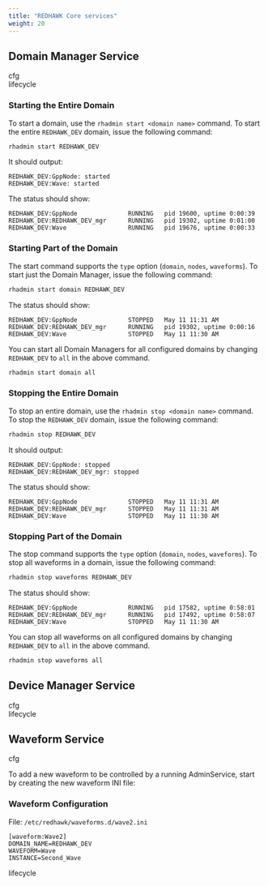 ```yaml
---
title: "REDHAWK Core services"
weight: 20
---
```

## Domain Manager Service

cfg  
lifecycle

### Starting the Entire Domain
To start a domain, use the `rhadmin start <domain name>` command. To start the entire `REDHAWK_DEV` domain, issue the following command:
```sh
rhadmin start REDHAWK_DEV
```
It should output:
```
REDHAWK_DEV:GppNode: started
REDHAWK_DEV:Wave: started
```

The status should show:
```
REDHAWK_DEV:GppNode              RUNNING   pid 19600, uptime 0:00:39
REDHAWK_DEV:REDHAWK_DEV_mgr      RUNNING   pid 19302, uptime 0:01:00
REDHAWK_DEV:Wave                 RUNNING   pid 19676, uptime 0:00:33
```

### Starting Part of the Domain
The start command supports the `type` option (`domain`, `nodes`, `waveforms`). To start just the Domain Manager, issue the following command:
```sh
rhadmin start domain REDHAWK_DEV
```

The status should show:
```
REDHAWK_DEV:GppNode              STOPPED   May 11 11:31 AM
REDHAWK_DEV:REDHAWK_DEV_mgr      RUNNING   pid 19302, uptime 0:00:16
REDHAWK_DEV:Wave                 STOPPED   May 11 11:30 AM
```

You can start all Domain Managers for all configured domains by changing `REDHAWK_DEV` to `all` in the above command.
```sh
rhadmin start domain all
```

### Stopping the Entire Domain
To stop an entire domain, use the `rhadmin stop <domain name>` command. To stop the `REDHAWK_DEV` domain, issue the following command:
```sh
rhadmin stop REDHAWK_DEV
```
It should output:
```
REDHAWK_DEV:GppNode: stopped
REDHAWK_DEV:REDHAWK_DEV_mgr: stopped
```

The status should show:
```
REDHAWK_DEV:GppNode              STOPPED   May 11 11:31 AM
REDHAWK_DEV:REDHAWK_DEV_mgr      STOPPED   May 11 11:31 AM
REDHAWK_DEV:Wave                 STOPPED   May 11 11:30 AM
```

### Stopping Part of the Domain

The stop command supports the `type` option (`domain`, `nodes`, `waveforms`). To stop all waveforms in a domain, issue the following command:
```sh
rhadmin stop waveforms REDHAWK_DEV
```

The status should show:
```
REDHAWK_DEV:GppNode              RUNNING   pid 17582, uptime 0:58:01
REDHAWK_DEV:REDHAWK_DEV_mgr      RUNNING   pid 17492, uptime 0:58:07
REDHAWK_DEV:Wave                 STOPPED   May 11 11:30 AM
```

You can stop all waveforms on all configured domains by changing `REDHAWK_DEV` to `all` in the above command.
```sh
rhadmin stop waveforms all
```


## Device Manager Service

cfg  
lifecycle

## Waveform Service

cfg  

To add a new waveform to be controlled by a running AdminService, start by creating the new waveform INI file:

### Waveform Configuration
File: `/etc/redhawk/waveforms.d/wave2.ini`
```
[waveform:Wave2]
DOMAIN_NAME=REDHAWK_DEV
WAVEFORM=Wave
INSTANCE=Second_Wave
```

lifecycle
